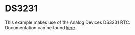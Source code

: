 <!--
   Copyright 2022, UNSW
   SPDX-License-Identifier: CC-BY-SA-4.0
-->

# DS3231

This example makes use of the Analog Devices DS3231 RTC.
Documentation can be found [here](https://www.analog.com/media/en/technical-documentation/data-sheets/ds3231.pdf).
